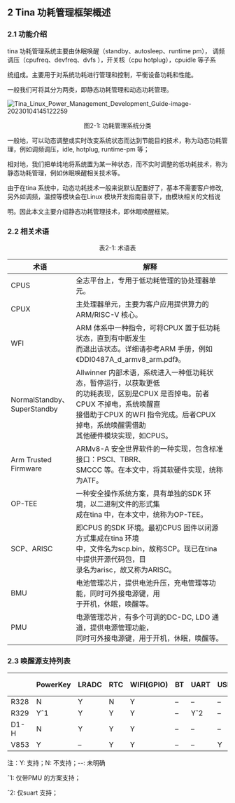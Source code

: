 ## 2 Tina 功耗管理框架概述

### 2.1 功能介绍

tina 功耗管理系统主要由休眠唤醒（standby、autosleep、runtime pm）， 调频调压（cpufreq、devfreq、dvfs ），开关核（cpu hotplug），cpuidle 等子系

统组成。主要用于对系统功耗进行管理和控制，平衡设备功耗和性能。

一般我们可将其分为两类，即静态功耗管理和动态功耗管理。

![Tina_Linux_Power_Management_Development_Guide-image-20230104145122259](https://cdn.staticaly.com/gh/DongshanPI/Docs-Photos@master/Tina-Sdk/Tina_Linux_Power_Management_Development_Guide-image-20230104145122259.png)

<center>图2-1: 功耗管理系统分类</center>

一般地，可以动态调整或实时改变系统状态而达到节能目的技术，称为动态功耗管理，例如调频调压，idle, hotplug, runtime-pm 等；

相对地，我们把单纯地将系统置为某一种状态，而不实时调整的低功耗技术，称为静态功耗管理，例如休眠唤醒相关技术等。

由于在tina 系统中，动态功耗技术一般来说默认配置好了，基本不需要客户修改, 另外如调频，温控等模块会在Linux 模块开发指南目录下，由模块相关的文档说

明。因此本文主要介绍静态功耗管理技术，即休眠唤醒框架。

### 2.2 相关术语

<center>表2-1: 术语表</center>

| 术语                             | 解释                                                         |
| -------------------------------- | ------------------------------------------------------------ |
| CPUS                             | 全志平台上，专用于低功耗管理的协处理器单元。                 |
| CPUX                             | 主处理器单元，主要为客户应用提供算力的ARM/RISC-V 核心。      |
| WFI                              | ARM 体系中一种指令，可将CPUX 置于低功耗状态，直到有中断发生<br/>而退出该状态。详细请参考ARM 手册，例如<br/>《DDI0487A_d_armv8_arm.pdf》。 |
| NormalStandby、<br/>SuperStandby | Allwinner 内部术语，系统进入一种低功耗状态，暂停运行，以获取更低<br/>的功耗表现，区别是CPUX 是否掉电。前者CPUX 不掉电，系统唤醒直<br/>接借助于CPUX 的WFI 指令完成。后者CPUX 掉电，系统唤醒需借助<br/>其他硬件模块实现，如CPUS。 |
| Arm Trusted<br/>Firmware         | ARMv8-A 安全世界软件的一种实现，包含标准接口：PSCI、TBRR、<br/>SMCCC 等。在本文中，将其软硬件实现，统称为ATF。 |
| OP-TEE                           | 一种安全操作系统方案，具有单独的SDK 环境，以二进制文件的形式集<br/>成在tina 中，在本文中，统称为OP-TEE。 |
| SCP、ARISC                       | 即CPUS 的SDK 环境。最初CPUS 固件以闭源方式集成在tina 环境<br/>中，文件名为scp.bin，故称SCP。现已在tina 中提供开源代码包，目<br/>录名为arisc，故又称为ARISC。 |
| BMU                              | 电池管理芯片，提供电池升压，充电管理等功能，同时可外接电源键，用<br/>于开机，休眠，唤醒等。 |
| PMU                              | 电源管理芯片，有多个可调的DC-DC, LDO 通道，提供电源管理功能，<br/>同时可外接电源键，用于开机，休眠，唤醒等。 |

### 2.3 唤醒源支持列表

|      | PowerKey | LRADC | RTC  | WIFI(GPIO) | BT   | UART | USB  | 插拔MAD |
| ---- | -------- | ----- | ---- | ---------- | ---- | ---- | ---- | ------- |
| R328 | N        | Y     | N    | Y          | –    | –    | –    | Y       |
| R329 | Yˆ1      | Y     | Y    | Y          | –    | Yˆ2  | –    | Y       |
| D1-H | N        | Y     | Y    | Y          | –    | –    | –    | –       |
| V853 | Y        | –     | Y    | Y          | –    | –    | Y    | –       |

注：Y: 支持；N: 不支持；--: 未明确

ˆ1: 仅带PMU 的方案支持；

ˆ2: 仅suart 支持；
